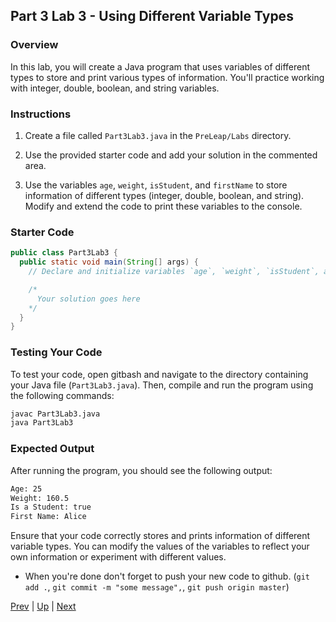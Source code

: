 ## Part 3 Lab 3 - Using Different Variable Types

### Overview
In this lab, you will create a Java program that uses variables of different types to store and print various types of information. You'll practice working with integer, double, boolean, and string variables.

### Instructions

1. Create a file called `Part3Lab3.java` in the `PreLeap/Labs` directory.

2. Use the provided starter code and add your solution in the commented area.

3. Use the variables `age`, `weight`, `isStudent`, and `firstName` to store information of different types (integer, double, boolean, and string). Modify and extend the code to print these variables to the console. 

### Starter Code
```java
public class Part3Lab3 {
  public static void main(String[] args) {
    // Declare and initialize variables `age`, `weight`, `isStudent`, and `firstName` as integer, double, boolean, and string

    /*
      Your solution goes here
    */
  }
}
```

### Testing Your Code

To test your code, open gitbash and navigate to the directory containing your Java file (`Part3Lab3.java`). Then, compile and run the program using the following commands:

```bash
javac Part3Lab3.java
java Part3Lab3
```

### Expected Output

After running the program, you should see the following output:

```bash
Age: 25
Weight: 160.5
Is a Student: true
First Name: Alice
```

Ensure that your code correctly stores and prints information of different variable types. You can modify the values of the variables to reflect your own information or experiment with different values.

* When you're done don't forget to push your new code to github. 
    (`git add .`, `git commit -m "some message",`, `git push origin master`)

[Prev](part3labs2.md) | [Up](part3.md) | [Next](README.md)